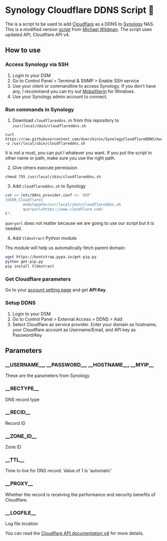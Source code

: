 # Synology Cloudflare DDNS Script 📜
The is a script to be used to add [Cloudflare](https://www.cloudflare.com/) as a DDNS to [Synology](https://www.synology.com/) NAS. 
This is a modified version [script](https://gist.github.com/tehmantra/f1d2579f3c922e8bb4a0) from [Michael Wildman](https://gist.github.com/tehmantra). 
The script uses updated API, Cloudflare API v4.

## How to use
### Access Synology via SSH
1. Login to your DSM
2. Go to Control Panel > Terminal & SNMP > Enable SSH service
3. Use your client or commandline to access Synology. If you don't have any, I recommand you can try out [MobaXterm](http://mobaxterm.mobatek.net/) for Windows.
4. Use your Synology admin account to connect.

### Run commands in Synology
1. Download `cloudflareddns.sh` from this repository to `/usr/local/sbin/cloudflareddns.sh`
```
curl https://raw.githubusercontent.com/dvershinin/SynologyCloudflareDDNS/master/cloudflareddns.sh -o /usr/local/sbin/cloudflareddns.sh
```
It is not a must, you can put I whatever you want. If you put the script in other name or path, make sure you use the right path.

2. Give others execute permission
```
chmod 755 /usr/local/sbin/cloudflareddns.sh
```

3. Add `cloudflareddns.sh` to Synology
```bash
cat >> /etc/ddns_provider.conf << 'EOF'
[USER_Cloudflare]
        modulepath=/usr/local/sbin/cloudflareddns.sh
        queryurl=https://www.cloudflare.com/
E*.
```
`queryurl` does not matter because we are going to use our script but it is needed.

4. Add `tldextract` Python module

Ths module will help us automatically fetch parent domain:

```bash
wget https://bootstrap.pypa.io/get-pip.py
python get-pip.py
pip install tldextract
```

### Get Cloudflare parameters

Go to your [account setting page](https://www.cloudflare.com/a/account/my-account) and get **API Key**.

### Setup DDNS

1. Login to your DSM
2. Go to Control Panel > External Access > DDNS > Add
3. Select Cloudflare as service provider. Enter your domain as hostname, your Cloudflare account as Username/Email, and API key as Password/Key

## Parameters
### \_\_USERNAME\_\_, \_\_PASSWORD\_\_, \_\_HOSTNAME\_\_, \_\_MYIP\_\_
These are the parameters from Synology.

### \_\_RECTYPE\_\_
DNS record type

### \_\_RECID\_\_
Record ID

### \_\_ZONE\_ID\_\_
Zone ID

### \_\_TTL\_\_
Time to live for DNS record. Value of 1 is 'automatic'

### \_\_PROXY\_\_
Whether the record is receiving the performance and security benefits of Cloudflare.

### \_\_LOGFILE\_\_
Log file location

You can read the [Cloudflare API documentation v4](https://api.cloudflare.com/#dns-records-for-a-zone-update-dns-record) for more details.
